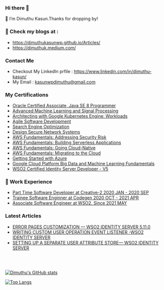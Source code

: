 ### Hi there 👋

🔭 I’m Dimuthu Kasun.Thanks for dropping by!

### 🌱 Check my blogs at :
- https://dimuthukasunwp.github.io/Articles/
- https://dimuthuk.medium.com/

### Contact Me

- Checkout My LinkedIn prfile : https://www.linkedin.com/in/dimuthu-kasun/
- My Email : kasunwpdimuthu@gmail.com

### My Certifications
    
  - [Oracle Certified Associate, Java SE 8 Programmer](https://www.youracclaim.com/badges/69722c1c-67a9-4c28-9745-c7afe19afeda/linked_in)
  - [Advanced Machine Learning and Signal Processing](https://www.youracclaim.com/badges/5907759a-df48-4453-bae2-3fb37f11023a/linked_in_profile)
  - [Architecting with Google Kubernetes Engine: Workloads](https://www.coursera.org/account/accomplishments/records/39YV6EE83V7R?utm_source=link&utm_medium=certificate&utm_content=cert_image&utm_campaign=sharing_cta&utm_product=course)
  - [Agile Software Development](https://www.coursera.org/account/accomplishments/records/MHEXQMT9SF7N?utm_source=link&utm_medium=certificate&utm_content=cert_image&utm_campaign=sharing_cta&utm_product=course)
  - [Search Engine Optimization](https://www.coursera.org/account/accomplishments/records/F9PLZNW8TTWL?utm_source=link&utm_medium=certificate&utm_content=cert_image&utm_campaign=sharing_cta&utm_product=course)
  - [Design Secure Network Systems](https://www.coursera.org/account/accomplishments/records/LM2VG7DT3XZ4?utm_source=link&utm_medium=certificate&utm_content=cert_image&utm_campaign=sharing_cta&utm_product=course)
  - [AWS Fundamentals: Addressing Security Risk](https://www.coursera.org/account/accomplishments/records/JK7HRGQSWCKZ?utm_source=link&utm_medium=certificate&utm_content=cert_image&utm_campaign=sharing_cta&utm_product=course) 
  - [AWS Fundamentals: Building Serverless Applications](https://www.coursera.org/account/accomplishments/records/KYCMD8ATT42D?utm_source=link&utm_medium=certificate&utm_content=cert_image&utm_campaign=sharing_cta&utm_product=course)
  - [AWS Fundamentals: Going Cloud-Native](https://www.coursera.org/account/accomplishments/records/HT3X39P2RNWK?utm_source=link&utm_medium=certificate&utm_content=cert_image&utm_campaign=sharing_cta&utm_product=course)
  - [AWS Fundamentals: Migrating to the Cloud](https://www.coursera.org/account/accomplishments/records/59ZY7UGBZR7P?utm_source=link&utm_medium=certificate&utm_content=cert_image&utm_campaign=sharing_cta&utm_product=course)
  - [Getting Started with Azure](https://www.coursera.org/account/accomplishments/records/PV22LRA6EHNA?utm_source=link&utm_medium=certificate&utm_content=cert_image&utm_campaign=sharing_cta&utm_product=course)
  - [Google Cloud Platform Big Data and Machine Learning Fundamentals](https://www.coursera.org/account/accomplishments/records/8JSPLP4WRFFT?utm_source=link&utm_medium=certificate&utm_content=cert_image&utm_campaign=sharing_cta&utm_product=course)
  - [WSO2 Certified Identity Server Developer - V5](https://certification.wso2.com/web/certificate/AMDARW)
   

### 👯 Work Experience 

 - [Part Time Software Developer at Creative-2 2020 JAN - 2020 SEP ](https://www.linkedin.com/company/creative-2/)
 - [Trainee Software Enginner at Codegen 2020 OCT - 2021 APR ](https://codegen.co.uk/)
 - [Associate Software Engineer at WSO2. Since 2021 MAY ](https://wso2.com/)

### Latest Articles

- [ERROR PAGES CUSTOMIZATION — WSO2 IDENTITY SERVER 5.11.0](https://dimuthuk.medium.com/error-pages-customization-wso2-identity-server-5-11-0-b8621a52985a)
- [WRITING CUSTOM USER OPERATION EVENT LISTENER -WSO2 IDENTITY SERVER](https://dimuthuk.medium.com/writing-custom-user-operation-event-listener-wso2-identity-server-5-11-0-7b210c389da5)
- [SETTING UP A SEPARATE USER ATTRIBUTE STORE— WSO2 IDENTITY SERVER](https://dimuthuk.medium.com/attribute-store-configuration-wso2-identity-server-6bbaaaf7be7e)
<br />
<br />

[![Dimuthu's GitHub stats](https://github-readme-stats.vercel.app/api?username=DimuthuKasunWP&count_private=true&show_icons=true&theme=radical)](https://github.com/anuraghazra/github-readme-stats)

[![Top Langs](https://github-readme-stats.vercel.app/api/top-langs/?username=DimuthuKasunWP&hide=php,css&langs_count=8)](https://github.com/anuraghazra/github-readme-stats)


